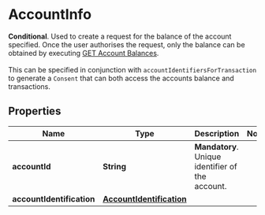 

# AccountInfo

__Conditional__. Used to create a request for the balance of the account specified. Once the user authorises the request, only the balance can be obtained by executing [GET Account Balances](./#get-account-balances).<br><br> This can be specified in conjunction with `accountIdentifiersForTransaction` to generate a `Consent` that can both access the accounts balance and transactions.

## Properties

Name | Type | Description | Notes
------------ | ------------- | ------------- | -------------
**accountId** | **String** | __Mandatory__. Unique identifier of the account. | 
**accountIdentification** | [**AccountIdentification**](AccountIdentification.md) |  | 



